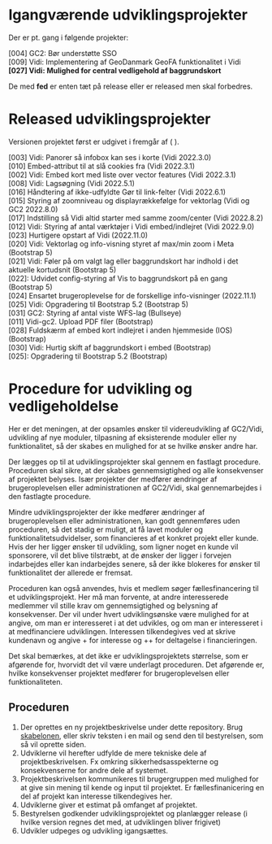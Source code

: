 # Igangværende udviklingsprojekter

Der er pt. gang i følgende projekter:

[004] GC2: Bør understøtte SSO   
[009] Vidi: Implementering af GeoDanmark GeoFA funktionalitet i Vidi    
**[027] Vidi: Mulighed for central vedligehold af baggrundskort**     

De med **fed** er enten tæt på release eller er released men skal forbedres.   

# Released udviklingsprojekter   
Versionen projektet først er udgivet i fremgår af ( ).    

[003] Vidi: Panorer så infobox kan ses i korte (Vidi 2022.3.0)    
[010] Embed-attribut til at slå cookies fra (Vidi 2022.3.1)  
[002] Vidi: Embed kort med liste over vector features (Vidi 2022.3.1)      
[008] Vidi: Lagsøgning (Vidi 2022.5.1)     
[016] Håndtering af ikke-udfyldte Gør til link-felter (Vidi 2022.6.1)   
[015] Styring af zoomniveau og displayrækkefølge for vektorlag (Vidi og GC2 2022.8.0)  
[017] Indstilling så Vidi altid starter med samme zoom/center (Vidi 2022.8.2)   
[012] Vidi: Styring af antal værktøjer i Vidi embed/indlejret (Vidi 2022.9.0)   
[023] Hurtigere opstart af Vidi (2022.11.0)   
[020] Vidi: Vektorlag og info-visning styret af max/min zoom i Meta (Bootstrap 5)   
[021] Vidi: Føler på om valgt lag eller baggrundskort har indhold i det aktuelle kortudsnit (Bootstrap 5)    
[022]: Udvidet config-styring af Vis to baggrundskort på en gang (Bootstrap 5)   
[024] Ensartet brugeroplevelse for de forskellige info-visninger (2022.11.1)   
[025] Vidi: Opgradering til Bootstrap 5.2 (Bootstrap 5)    
[031] GC2: Styring af antal viste WFS-lag (Bullseye)     
[011] Vidi-gc2. Upload PDF filer (Bootstrap)    
[028] Fuldskærm af embed kort indlejret i anden hjemmeside (IOS) (Bootstrap)   
[030] Vidi: Hurtig skift af baggrundskort i embed (Bootstrap)    
[025]: Opgradering til Bootstrap 5.2 (Bootstrap)    


# Procedure for udvikling og vedligeholdelse
Her er det meningen, at der opsamles ønsker til videreudvikling af GC2/Vidi, udvikling af nye moduler, tilpasning af eksisterende moduler eller ny funktionalitet, så der skabes en mulighed for at se hvilke ønsker andre har.

Der lægges op til at udviklingsprojekter skal gennem en fastlagt procedure. Proceduren skal sikre, at der skabes gennemsigtighed og alle konsekvenser af projektet belyses. Især projekter der medfører ændringer af brugeroplevelsen eller administrationen af GC2/Vidi, skal gennemarbejdes i den fastlagte procedure. 

Mindre udviklingsprojekter der ikke medfører ændringer af brugeroplevelsen eller administrationen, kan godt gennemføres uden proceduren, så det stadig er muligt, at få lavet moduler og funktionalitetsudvidelser, som financieres af et konkret projekt eller kunde. Hvis der her ligger ønsker til udvikling, som ligner noget en kunde vil sponsorere, vil det blive tilstræbt, at de ønsker der ligger i forvejen indarbejdes eller kan indarbejdes senere, så der ikke blokeres for ønsker til funktionalitet der allerede er fremsat.

Proceduren kan også anvendes, hvis et medlem søger fællesfinancering til et udviklingsprojekt. Her må man forvente, at andre interesserede medlemmer vil stille krav om gennemsigtighed og belysning af konsekvenser. Der vil under hvert udviklingsønske være mulighed for at angive, om man er interesseret i at det udvikles, og om man er interesseret i at medfinanciere udviklingen. Interessen tilkendegives ved at skrive kundenavn og angive + for interesse og ++ for deltagelse i financieringen.

Det skal bemærkes, at det ikke er udviklingsprojektets størrelse, som er afgørende for, hvorvidt det vil være underlagt proceduren. Det afgørende er, hvilke konsekvenser projektet medfører for brugeroplevelsen eller funktionaliteten.

## Proceduren
1. Der oprettes en ny projektbeskrivelse under dette repository. Brug [skabelonen](https://github.com/gc2vidi/Udvikling-og-vedligeholdelse/blob/master/skabelon.md), eller skriv teksten i en mail og send den til bestyrelsen, som så vil oprette siden.
2. Udviklerne vil herefter udfylde de mere tekniske dele af projektbeskrivelsen. Fx omkring sikkerhedsasspekterne og konsekvenserne for andre dele af systemet.
3. Projektbeskrivelsen kommunikeres til brugergruppen med mulighed for at give sin mening til kende og input til projektet. Er fællesfinanicering en del af projekt kan interesse tilkendegives her.
4. Udviklerne giver et estimat på omfanget af projektet.
5. Bestyrelsen godkender udviklingsprojektet og planlægger release (i hvilke version regnes det med, at udviklingen bliver frigivet)
4. Udvikler udpeges og udvikling igangsættes.


 
